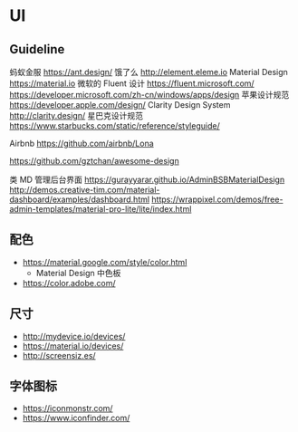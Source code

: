 # UI


## Guideline
蚂蚁金服
https://ant.design/
饿了么
http://element.eleme.io
Material Design
https://material.io
微软的 Fluent 设计
https://fluent.microsoft.com/
https://developer.microsoft.com/zh-cn/windows/apps/design
苹果设计规范
https://developer.apple.com/design/
Clarity Design System
http://clarity.design/
星巴克设计规范
https://www.starbucks.com/static/reference/styleguide/

Airbnb
https://github.com/airbnb/Lona

https://github.com/gztchan/awesome-design

类 MD 管理后台界面
https://gurayyarar.github.io/AdminBSBMaterialDesign
http://demos.creative-tim.com/material-dashboard/examples/dashboard.html
https://wrappixel.com/demos/free-admin-templates/material-pro-lite/lite/index.html

## 配色
* https://material.google.com/style/color.html
  * Material Design 中色板
* https://color.adobe.com/

## 尺寸
* http://mydevice.io/devices/
* https://material.io/devices/
* http://screensiz.es/

## 字体图标
* https://iconmonstr.com/
* https://www.iconfinder.com/
